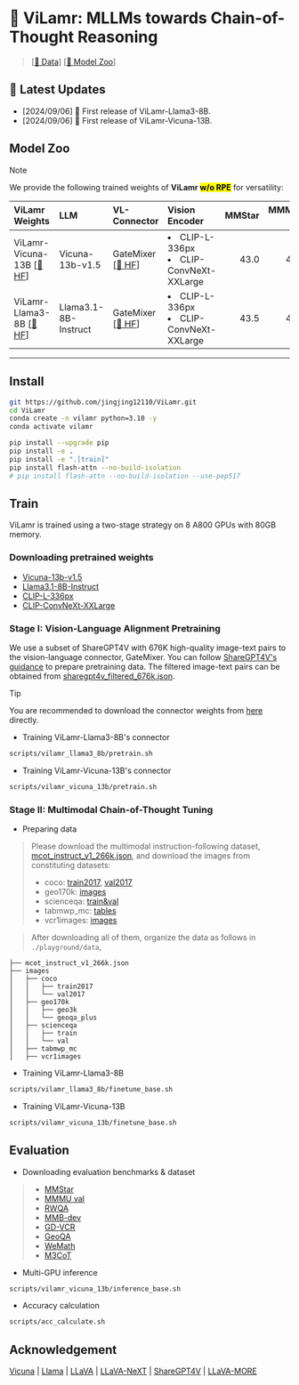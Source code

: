 # :hear_no_evil: ViLamr: MLLMs towards Chain-of-Thought Reasoning

[//]: # (> [[Paper]&#40;&#41;] [[📝 Project Page]&#40;https://mm-vl.github.io/vilamr/&#41;] )
> [[🤗 Data](https://huggingface.co/datasets/JingjingJiang/MCoT-Instruct-266K)] [[🤗 Model Zoo](https://huggingface.co/collections/JingjingJiang/vilamr-66d02b6b74809ac0b6b09675)]

## 📢 Latest Updates

- [2024/09/06] 📌 First release of ViLamr-Llama3-8B.
- [2024/09/06] 📌 First release of ViLamr-Vicuna-13B.

## Model Zoo

[//]: # (ViLamr can be instantiated with popular LLMs &#40;e.g., vicuna-13b-v1.5, Llama3.1-8b&#41;.)

> [!NOTE]
> We provide the following trained weights of **ViLamr <mark>w/o RPE</mark>** for versatility:

| ViLamr Weights                                                                      | LLM                  | VL-Connector                                                                         | Vision Encoder                               | MMStar | MMMU-val | RWQA | MMB-dev | GD-VCR | GeoQA | WeMath | M$^3$CoT (ZS) |
|:------------------------------------------------------------------------------------| :------------------- |:-------------------------------------------------------------------------------------|:---------------------------------------------|-------:|---------:|-----:|--------:|-------:|------:|-------:|--------------:|
| ViLamr-Vicuna-13B [[🤗 HF](https://huggingface.co/JingjingJiang/vilamr-vicuna-13b)] | Vicuna-13b-v1.5      | GateMixer [[🤗 HF](https://huggingface.co/JingjingJiang/vilamr-vicuna-13b-pretrain)] | <li> CLIP-L-336px <li> CLIP-ConvNeXt-XXLarge |   43.0 |     42.3 | 62.2 |    76.0 |   87.9 |  64.8 |   32.2 |          45.2 |
| ViLamr-Llama3-8B [[🤗 HF](https://huggingface.co/JingjingJiang/vilamr-llama3-8b)]   | Llama3.1-8B-Instruct | GateMixer [[🤗 HF](https://huggingface.co/JingjingJiang/vilamr-llama3-8b-pretrain)]  | <li> CLIP-L-336px <li> CLIP-ConvNeXt-XXLarge |   43.5 |     41.4 | 60.1 |    75.3 |   87.0 |  70.8 |   33.0 |          44.0 |

---

## Install

```bash
git https://github.com/jingjing12110/ViLamr.git
cd ViLamr
conda create -n vilamr python=3.10 -y
conda activate vilamr

pip install --upgrade pip   
pip install -e .
pip install -e ".[train]"
pip install flash-attn --no-build-isolation
# pip install flash-attn --no-build-isolation --use-pep517
```

## Train

ViLamr is trained using a two-stage strategy on 8 A800 GPUs with 80GB memory.

### Downloading pretrained weights

- [Vicuna-13b-v1.5](https://huggingface.co/lmsys/vicuna-13b-v1.5)
- [Llama3.1-8B-Instruct](https://huggingface.co/meta-llama/Meta-Llama-3.1-8B-Instruct)
- [CLIP-L-336px](https://huggingface.co/openai/clip-vit-large-patch14-336)
- [CLIP-ConvNeXt-XXLarge](https://huggingface.co/laion/CLIP-convnext_xxlarge-laion2B-s34B-b82K-augreg-soup)

### Stage I: Vision-Language Alignment Pretraining

We use a subset of ShareGPT4V with 676K high-quality image-text pairs to the vision-language connector, GateMixer. You can follow [ShareGPT4V's guidance](https://github.com/ShareGPT4Omni/ShareGPT4V/blob/master/docs/Data.md) to prepare pretraining data. The filtered image-text pairs can be obtained from [sharegpt4v_filtered_676k.json](https://huggingface.co/datasets/JingjingJiang/ViLamr-Pretrain).

> [!TIP]
> You are recommended to download the connector weights from [here](https://huggingface.co/collections/JingjingJiang/vilamr-66d02b6b74809ac0b6b09675) directly.

- Training ViLamr-Llama3-8B's connector

```bash
scripts/vilamr_llama3_8b/pretrain.sh
```

- Training ViLamr-Vicuna-13B's connector

```bash
scripts/vilamr_vicuna_13b/pretrain.sh
```

### Stage II: Multimodal Chain-of-Thought Tuning

- Preparing data

> Please download the multimodal instruction-following dataset, [mcot_instruct_v1_266k.json](https://huggingface.co/datasets/JingjingJiang/MCoT-Instruct-266K), and download the images from constituting datasets:
>
> - coco: [train2017](http://images.cocodataset.org/zips/train2017.zip), [val2017](http://images.cocodataset.org/zips/val2017.zip)
> - geo170k: [images](https://huggingface.co/datasets/Luckyjhg/Geo170K/blob/main/images.zip)
> - scienceqa: [train&val](https://drive.google.com/drive/folders/1w8imCXWYn2LxajmGeGH_g5DaL2rabHevg)
> - tabmwp_mc: [tables](https://github.com/lupantech/PromptPG/tree/main/data/tabmwp)
> - vcr1images: [images](https://s3.us-west-2.amazonaws.com/ai2-rowanz/vcr1images.zip)

> After downloading all of them, organize the data as follows in `./playground/data`,

```
├── mcot_instruct_v1_266k.json
├── images
│   ├── coco
│   │   ├── train2017
│   │   └── val2017
│   ├── geo170k
│   │   ├── geo3k
│   │   └── geoqa_plus
│   ├── scienceqa
│   │   ├── train
│   │   └── val
│   ├── tabmwp_mc
│   ├── vcr1images
```

- Training ViLamr-Llama3-8B

```bash
scripts/vilamr_llama3_8b/finetune_base.sh
```

- Training ViLamr-Vicuna-13B

```bash
scripts/vilamr_vicuna_13b/finetune_base.sh
```

## Evaluation

- Downloading evaluation benchmarks & dataset

> - [MMStar](https://mmstar-benchmark.github.io/)
> - [MMMU val](https://mmmu-benchmark.github.io/)
> - [RWQA](https://x.ai/blog/grok-1.5v)
> - [MMB-dev](https://github.com/open-compass/MMBench)
> - [GD-VCR](https://gd-vcr.github.io/)
> - [GeoQA](https://github.com/pipilurj/G-LLaVA)
> - [WeMath](https://we-math.github.io/)
> - [M$3$CoT](https://lightchen233.github.io/m3cot.github.io/index.html)

- Multi-GPU inference

```bash
scripts/vilamr_vicuna_13b/inference_base.sh
```

- Accuracy calculation

```bash
scripts/acc_calculate.sh
```

## Acknowledgement

[Vicuna](https://github.com/lm-sys/FastChat) | [Llama](https://github.com/lm-sys/FastChat) | [LLaVA](https://github.com/haotian-liu/LLaVA) | [LLaVA-NeXT](https://github.com/LLaVA-VL/LLaVA-NeXT) | [ShareGPT4V](https://github.com/ShareGPT4Omni/ShareGPT4V) | [LLaVA-MORE](https://github.com/aimagelab/LLaVA-MORE)

[//]: #
[//]: #
